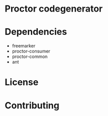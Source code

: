 # Proctor codegenerator
# Dependencies
- freemarker
- proctor-consumer
- proctor-common
- ant
# License
# Contributing
